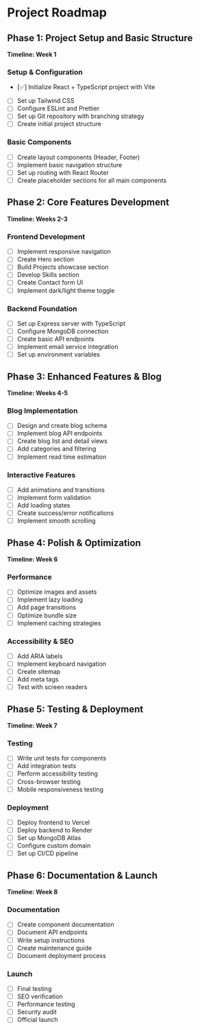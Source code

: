 # Project Roadmap

## Phase 1: Project Setup and Basic Structure

**Timeline: Week 1**

### Setup & Configuration

- [✅] Initialize React + TypeScript project with Vite
- [ ] Set up Tailwind CSS
- [ ] Configure ESLint and Prettier
- [ ] Set up Git repository with branching strategy
- [ ] Create initial project structure

### Basic Components

- [ ] Create layout components (Header, Footer)
- [ ] Implement basic navigation structure
- [ ] Set up routing with React Router
- [ ] Create placeholder sections for all main components

## Phase 2: Core Features Development

**Timeline: Weeks 2-3**

### Frontend Development

- [ ] Implement responsive navigation
- [ ] Create Hero section
- [ ] Build Projects showcase section
- [ ] Develop Skills section
- [ ] Create Contact form UI
- [ ] Implement dark/light theme toggle

### Backend Foundation

- [ ] Set up Express server with TypeScript
- [ ] Configure MongoDB connection
- [ ] Create basic API endpoints
- [ ] Implement email service integration
- [ ] Set up environment variables

## Phase 3: Enhanced Features & Blog

**Timeline: Weeks 4-5**

### Blog Implementation

- [ ] Design and create blog schema
- [ ] Implement blog API endpoints
- [ ] Create blog list and detail views
- [ ] Add categories and filtering
- [ ] Implement read time estimation

### Interactive Features

- [ ] Add animations and transitions
- [ ] Implement form validation
- [ ] Add loading states
- [ ] Create success/error notifications
- [ ] Implement smooth scrolling

## Phase 4: Polish & Optimization

**Timeline: Week 6**

### Performance

- [ ] Optimize images and assets
- [ ] Implement lazy loading
- [ ] Add page transitions
- [ ] Optimize bundle size
- [ ] Implement caching strategies

### Accessibility & SEO

- [ ] Add ARIA labels
- [ ] Implement keyboard navigation
- [ ] Create sitemap
- [ ] Add meta tags
- [ ] Test with screen readers

## Phase 5: Testing & Deployment

**Timeline: Week 7**

### Testing

- [ ] Write unit tests for components
- [ ] Add integration tests
- [ ] Perform accessibility testing
- [ ] Cross-browser testing
- [ ] Mobile responsiveness testing

### Deployment

- [ ] Deploy frontend to Vercel
- [ ] Deploy backend to Render
- [ ] Set up MongoDB Atlas
- [ ] Configure custom domain
- [ ] Set up CI/CD pipeline

## Phase 6: Documentation & Launch

**Timeline: Week 8**

### Documentation

- [ ] Create component documentation
- [ ] Document API endpoints
- [ ] Write setup instructions
- [ ] Create maintenance guide
- [ ] Document deployment process

### Launch

- [ ] Final testing
- [ ] SEO verification
- [ ] Performance testing
- [ ] Security audit
- [ ] Official launch
